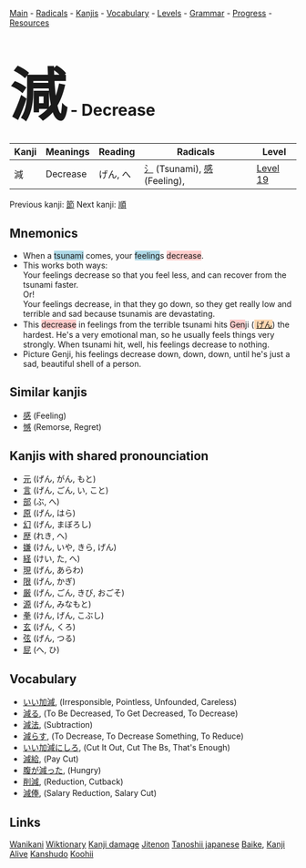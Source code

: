<style> bigfont {font-size: 100px}</style>
[Main](../README.md) -
[Radicals](../radicals.md) -
[Kanjis](../kanjis.md) -
[Vocabulary](../vocabulary.md) -
[Levels](../levels.md) -
[Grammar](../grammar.md) - 
[Progress](../progress.md) -
[Resources](../resources.md)
# <bigfont> 減</bigfont> - Decrease 

| Kanji | Meanings | Reading | Radicals | Level |
| --- | --- | --- | --- | --- |
| 減 | Decrease | げん, へ | [氵](../radicals/氵.md) (Tsunami), [感](../radicals/感.md) (Feeling),  | [Level 19](../levels/wk_level19.md) |

Previous kanji: [節](節.md) Next kanji: [順](順.md) 

## Mnemonics
 * When a <span style="background-color:#ADD8E6"> tsunami</span> comes, your <span style="background-color:#ADD8E6"> feeling</span>s <span style="background-color:#ffcccb"> decrease</span>.
* This works both ways:<br />Your feelings decrease so that you feel less, and can recover from the tsunami faster.<br />Or!<br />Your feelings decrease, in that they go down, so they get really low and terrible and sad because tsunamis are devastating.
* This <span style="background-color:#ffcccb"> decrease</span> in feelings from the terrible tsunami hits <span style="background-color:#ffcccb"> Gen</span>ji (<span style="background-color:#fed8b1"> [げん](https://jisho.org/search/げん)</span>) the hardest. He's a very emotional man, so he usually feels things very strongly. When tsunami hit, well, his feelings decrease to nothing. 
* Picture Genji, his feelings decrease down, down, down, until he's just a sad, beautiful shell of a person.


## Similar kanjis
 * [感](感.md) (Feeling)
* [憾](憾.md) (Remorse, Regret)



## Kanjis with shared pronounciation
 * [元](元.md) (げん, がん, もと)
* [言](言.md) (げん, ごん, い, こと)
* [部](部.md) (ぶ, へ)
* [原](原.md) (げん, はら)
* [幻](幻.md) (げん, まぼろし)
* [歴](歴.md) (れき, へ)
* [嫌](嫌.md) (けん, いや, きら, げん)
* [経](経.md) (けい, た, へ)
* [現](現.md) (げん, あらわ)
* [限](限.md) (げん, かぎ)
* [厳](厳.md) (げん, ごん, きび, おごそ)
* [源](源.md) (げん, みなもと)
* [拳](拳.md) (けん, げん, こぶし)
* [玄](玄.md) (げん, くろ)
* [弦](弦.md) (げん, つる)
* [屁](屁.md) (へ, ひ)



## Vocabulary
 * [いい加減](../vocabulary/減.md), (Irresponsible, Pointless, Unfounded, Careless)
* [減る](../vocabulary/減.md), (To Be Decreased, To Get Decreased, To Decrease)
* [減法](../vocabulary/減.md), (Subtraction)
* [減らす](../vocabulary/減.md), (To Decrease, To Decrease Something, To Reduce)
* [いい加減にしろ](../vocabulary/減.md), (Cut It Out, Cut The Bs, That's Enough)
* [減給](../vocabulary/減.md), (Pay Cut)
* [腹が減った](../vocabulary/減.md), (Hungry)
* [削減](../vocabulary/減.md), (Reduction, Cutback)
* [減俸](../vocabulary/減.md), (Salary Reduction, Salary Cut)




## Links 


[Wanikani](https://www.wanikani.com/kanji/減)
[Wiktionary](https://en.wiktionary.org/wiki/減)
[Kanji damage](http://www.kanjidamage.com/kanji/search?utf8=✓&q=減)
[Jitenon](https://jitenon.com/kanji/減)
[Tanoshii japanese](https://www.tanoshiijapanese.com/dictionary/kanji.cfm?k=減)
[Baike](https://baike.baidu.com/item/減),
[Kanji Alive](https://app.kanjialive.com/減)
[Kanshudo](https://www.kanshudo.com/searchmn?q=減)
[Koohii](https://kanji.koohii.com/study/kanji/減)
